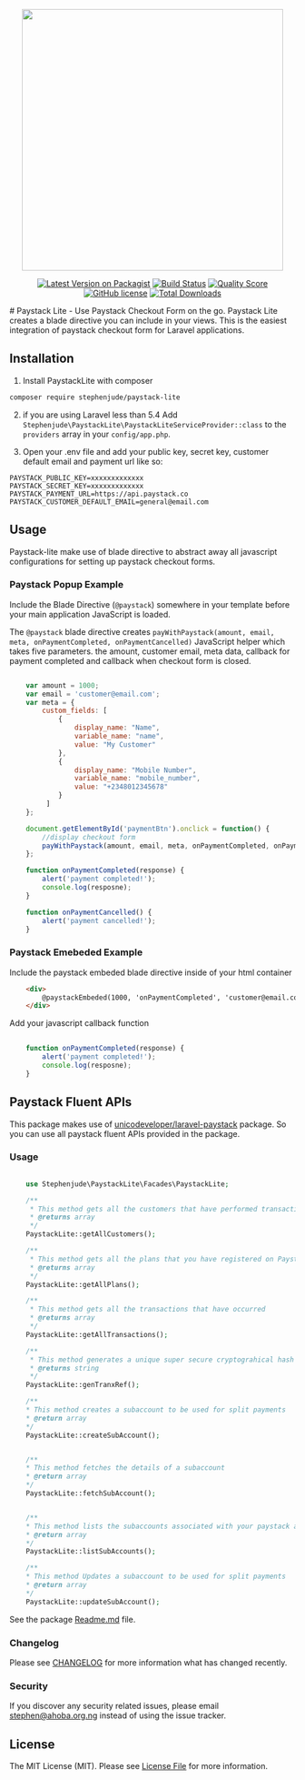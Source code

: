 
<p align="center">
  <img width="460" src="https://miro.medium.com/max/529/1*H0mgrgTCCawmoT6ZeMieqQ.png">
</p>
<p align="center">
<a href="https://packagist.org/packages/stephenjude/paystack-lite"><img src="https://img.shields.io/packagist/v/stephenjude/paystack-lite.svg" alt="Latest Version on Packagist"></a>
<a href="https://travis-ci.com/stephenjude/paystack-lite.svg?branch=master"><img src="https://img.shields.io/travis/stephenjude/paystack-lite/master.svg" alt="Build Status"></a>
<a href="https://scrutinizer-ci.com/g/stephenjude/paystack-lite"><img src="https://img.shields.io/scrutinizer/g/stephenjude/paystack-lite.svg" alt="Quality Score"></a>
<a href="https://github.com/stephenjude/paystack-lite/blob/master/LICENSE.md"><img src="https://img.shields.io/github/license/stephenjude/paystack-lite.svg" alt="GitHub license"></a>
<a href="https://packagist.org/packages/stephenjude/paystack-lite"><img src="https://img.shields.io/packagist/dt/stephenjude/paystack-lite.svg" alt="Total Downloads"></a>
</p>
# Paystack Lite - Use Paystack Checkout Form on the go.
Paystack Lite creates a blade directive you can include in your views. This is the easiest integration of paystack checkout form for Laravel applications.

## Installation

1. Install PaystackLite  with composer
```bash
composer require stephenjude/paystack-lite
```

2. if you are using Laravel less than 5.4 Add `Stephenjude\PaystackLite\PaystackLiteServiceProvider::class` to the `providers` array in your `config/app.php`.

3. Open your .env file and add your public key, secret key, customer default email and payment url like so:
```
PAYSTACK_PUBLIC_KEY=xxxxxxxxxxxxx
PAYSTACK_SECRET_KEY=xxxxxxxxxxxxx
PAYSTACK_PAYMENT_URL=https://api.paystack.co
PAYSTACK_CUSTOMER_DEFAULT_EMAIL=general@email.com
```

## Usage
Paystack-lite make use of blade directive to abstract away all javascript configurations for setting up paystack checkout forms.

### Paystack Popup Example
Include the Blade Directive (`@paystack`) somewhere in your template before your main application JavaScript is loaded.

The `@paystack` blade directive creates  `payWithPaystack(amount, email, meta, onPaymentCompleted, onPaymentCancelled)` JavaScript helper which takes five parameters. the amount, customer email, meta data, callback for payment completed and callback when checkout form is closed.

```js

    var amount = 1000;
    var email = 'customer@email.com';
    var meta = {
        custom_fields: [
            {
                display_name: "Name",
                variable_name: "name",
                value: "My Customer"
            },
            {
                display_name: "Mobile Number",
                variable_name: "mobile_number",
                value: "+2348012345678"
            }
         ]
    }; 

    document.getElementById('paymentBtn').onclick = function() {
        //display checkout form
        payWithPaystack(amount, email, meta, onPaymentCompleted, onPaymentCancelled);
    };

    function onPaymentCompleted(response) {
        alert('payment completed!');
        console.log(resposne);
    }

    function onPaymentCancelled() {
        alert('payment cancelled!');
    }

```

### Paystack Emebeded Example

Include the paystack embeded blade directive inside of your html container

```html
    <div>
        @paystackEmbeded(1000, 'onPaymentCompleted', 'customer@email.com')
    </div>
```

Add your javascript callback function

```js
   
    function onPaymentCompleted(response) {
        alert('payment completed!');
        console.log(resposne);
    }

```


## Paystack Fluent APIs
This package makes use of [unicodeveloper/laravel-paystack](https://github.com/unicodeveloper/laravel-paystack) package.  So you can use all paystack fluent APIs provided in the package.

### Usage

```php

    use Stephenjude\PaystackLite\Facades\PaystackLite;

    /**
     * This method gets all the customers that have performed transactions on your platform with Paystack
     * @returns array
     */
    PaystackLite::getAllCustomers();

    /**
     * This method gets all the plans that you have registered on Paystack
     * @returns array
     */
    PaystackLite::getAllPlans();

    /**
     * This method gets all the transactions that have occurred
     * @returns array
     */
    PaystackLite::getAllTransactions();

    /**
     * This method generates a unique super secure cryptograhical hash token to use as transaction reference
     * @returns string
     */
    PaystackLite::genTranxRef();

    /**
    * This method creates a subaccount to be used for split payments 
    * @return array
    */
    PaystackLite::createSubAccount();


    /**
    * This method fetches the details of a subaccount  
    * @return array
    */
    PaystackLite::fetchSubAccount();


    /**
    * This method lists the subaccounts associated with your paystack account 
    * @return array
    */
    PaystackLite::listSubAccounts();

    /**
    * This method Updates a subaccount to be used for split payments 
    * @return array
    */
    PaystackLite::updateSubAccount();

```
See the package [Readme.md](https://github.com/unicodeveloper/laravel-paystack) file.

### Changelog

Please see [CHANGELOG](CHANGELOG.md) for more information what has changed recently.

### Security

If you discover any security related issues, please email stephen@ahoba.org.ng instead of using the issue tracker.

## License

The MIT License (MIT). Please see [License File](LICENSE.md) for more information.